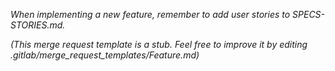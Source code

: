*When implementing a new feature, remember to add user stories to
SPECS-STORIES.md.*

*(This merge request template is a stub. Feel free to improve it by editing
.gitlab/merge_request_templates/Feature.md)*